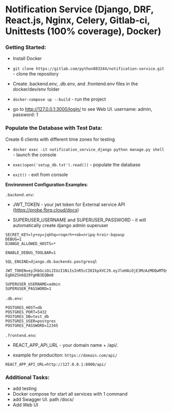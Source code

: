# Notification Service (Django, DRF, React.js, Nginx, Celery, Gitlab-ci, Unittests (100% coverage), Docker)

### Getting Started:

- Install Docker

- `git clone https://gitlab.com/python883344/notification-service.git` - clone the repository

- Create .backend.env, .db.env, and .frontend.env files in the docker/dev/env folder


- `docker-compose up --build` - run the project

- go to http://127.0.0.1:3000/login/   to see Web UI. username: admin, password: 1

### Populate the Database with Test Data:

Create 6 clients with different time zones for testing

- `docker exec -it notification_service_django python manage.py shell` - launch the console

- `exec(open('setup_db.txt').read())` - populate the database

- `exit()` - exit from console

**Environment Configuration Examples**:

`.backend.env`:
- JWT_TOKEN - your jwt token for External service API (https://probe.fbrq.cloud/docs)

- SUPERUSER_USERNAME and SUPERUSER_PASSWORD - it will automatically create django admin superuser

```env
SECRET_KEY=ly+oy=jqkhq=roqerh++ob=nripq-hroir-bqoasp
DEBUG=1
DJANGO_ALLOWED_HOSTS=*

ENABLE_DEBUG_TOOLBAR=1

SQL_ENGINE=django.db.backends.postgresql

JWT_TOKEN=eyJhbGciOiJIUzI1NiIsInR5cCI6IkpXVCJ9.eyJleHAiOjE3MzAzMDQwMTQsImlzcyI6ImZhYnJpcXVlIiwibmFtZSI6Imh0dHBzOi8vdC5tZS9EZW5fZ3Vkb2sifQ.NjlSPKYqR6KFuJ9DtmnKf-EgDmZSk6Q29YgHB3EQBm8

SUPERUSER_USERNAME=admin
SUPERUSER_PASSWORD=1
```

`.db.env`:

```env
POSTGRES_HOST=db
POSTGRES_PORT=5432
POSTGRES_DB=test_db
POSTGRES_USER=postgres
POSTGRES_PASSWORD=12345
```

`.frontend.env`:

- REACT_APP_API_URL - your domain name + /api/.

- example for produciton: `https://domain.com/api/`

```env
REACT_APP_API_URL=http://127.0.0.1:8000/api/
```

### Additional Tasks:

- add testing
- Docker compose for start all services with 1 command
- add Swagger UI. path /docs/
- Add Web UI
